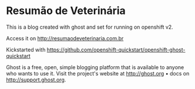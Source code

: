 # Resumão de Veterinária

This is a blog created with ghost and set for running on openshift v2.

Access it on http://resumaodeveterinaria.com.br

Kickstarted with https://github.com/openshift-quickstart/openshift-ghost-quickstart

Ghost is a free, open, simple blogging platform that is available to anyone who wants to use it. 
Visit the project's website at <http://ghost.org> &bull; docs on <http://support.ghost.org>.

